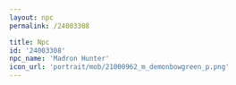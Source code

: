 ```yaml
---
layout: npc
permalink: /24003308

title: Npc
id: '24003308'
npc_name: 'Madron Hunter'
icon_url: 'portrait/mob/21000962_m_demonbowgreen_p.png'
---
```

